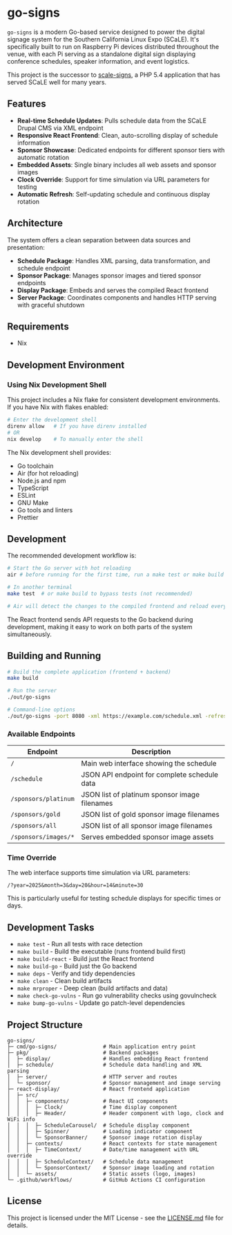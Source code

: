 # go-signs

`go-signs` is a modern Go-based service designed to power the digital signage system for the Southern California Linux Expo (SCaLE). It's specifically built to run on Raspberry Pi devices distributed throughout the venue, with each Pi serving as a standalone digital sign displaying conference schedules, speaker information, and event logistics.

This project is the successor to [scale-signs](https://github.com/socallinuxexpo/scale-signs), a PHP 5.4 application that has served SCaLE well for many years.

## Features

- **Real-time Schedule Updates**: Pulls schedule data from the SCaLE Drupal CMS via XML endpoint
- **Responsive React Frontend**: Clean, auto-scrolling display of schedule information
- **Sponsor Showcase**: Dedicated endpoints for different sponsor tiers with automatic rotation
- **Embedded Assets**: Single binary includes all web assets and sponsor images
- **Clock Override**: Support for time simulation via URL parameters for testing
- **Automatic Refresh**: Self-updating schedule and continuous display rotation

## Architecture

The system offers a clean separation between data sources and presentation:

- **Schedule Package**: Handles XML parsing, data transformation, and schedule endpoint
- **Sponsor Package**: Manages sponsor images and tiered sponsor endpoints
- **Display Package**: Embeds and serves the compiled React frontend
- **Server Package**: Coordinates components and handles HTTP serving with graceful shutdown

## Requirements

- Nix

## Development Environment

### Using Nix Development Shell

This project includes a Nix flake for consistent development environments. If you have Nix with flakes enabled:

```sh
# Enter the development shell
direnv allow   # If you have direnv installed
# OR
nix develop    # To manually enter the shell
```

The Nix development shell provides:

- Go toolchain
- Air (for hot reloading)
- Node.js and npm
- TypeScript
- ESLint
- GNU Make
- Go tools and linters
- Prettier

## Development

The recommended development workflow is:

```sh
# Start the Go server with hot reloading
air # before running for the first time, run a make test or make build

# In another terminal
make test  # or make build to bypass tests (not recommended)

# Air will detect the changes to the compiled frontend and reload everything automatically.
```

The React frontend sends API requests to the Go backend during development, making it easy to work on both parts of the system simultaneously.

## Building and Running

```sh
# Build the complete application (frontend + backend)
make build

# Run the server
./out/go-signs

# Command-line options
./out/go-signs -port 8080 -xml https://example.com/schedule.xml -refresh 10
```

### Available Endpoints

| Endpoint             | Description                                   |
| -------------------- | --------------------------------------------- |
| `/`                  | Main web interface showing the schedule       |
| `/schedule`          | JSON API endpoint for complete schedule data  |
| `/sponsors/platinum` | JSON list of platinum sponsor image filenames |
| `/sponsors/gold`     | JSON list of gold sponsor image filenames     |
| `/sponsors/all`      | JSON list of all sponsor image filenames      |
| `/sponsors/images/*` | Serves embedded sponsor image assets          |

### Time Override

The web interface supports time simulation via URL parameters:

```
/?year=2025&month=3&day=20&hour=14&minute=30
```

This is particularly useful for testing schedule displays for specific times or days.

## Development Tasks

- `make test` - Run all tests with race detection
- `make build` - Build the executable (runs frontend build first)
- `make build-react` - Build just the React frontend
- `make build-go` - Build just the Go backend
- `make deps` - Verify and tidy dependencies
- `make clean` - Clean build artifacts
- `make mrproper` - Deep clean (build artifacts and data)
- `make check-go-vulns` - Run go vulnerability checks using govulncheck
- `make bump-go-vulns` - Update go patch-level dependencies

## Project Structure

```
go-signs/
├─ cmd/go-signs/               # Main application entry point
├─ pkg/                        # Backend packages
│  ├─ display/                 # Handles embedding React frontend
│  ├─ schedule/                # Schedule data handling and XML parsing
│  ├─ server/                  # HTTP server and routes
│  └─ sponsor/                 # Sponsor management and image serving
├─ react-display/              # React frontend application
│  ├─ src/
│  │  ├─ components/           # React UI components
│  │  │  ├─ Clock/             # Time display component
│  │  │  ├─ Header/            # Header component with logo, clock and WiFi info
│  │  │  ├─ ScheduleCarousel/  # Schedule display component
│  │  │  ├─ Spinner/           # Loading indicator component
│  │  │  └─ SponsorBanner/     # Sponsor image rotation display
│  │  ├─ contexts/             # React contexts for state management
│  │  │  ├─ TimeContext/       # Date/time management with URL override
│  │  │  ├─ ScheduleContext/   # Schedule data management
│  │  │  └─ SponsorContext/    # Sponsor image loading and rotation
│  │  └─ assets/               # Static assets (logo, images)
└─ .github/workflows/          # GitHub Actions CI configuration
```

## License

This project is licensed under the MIT License - see the [LICENSE.md](LICENSE.md) file for details.
